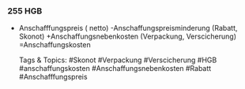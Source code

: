 ### 255 HGB

- Anschafffungspreis ( netto)
-Anschaffungspreisminderung
(Rabatt, Skonot)
+Anschaffungsnebenkosten
(Verpackung, Verscicherung)
=Anschaffungskosten

   Tags & Topics:
   #Skonot
   #Verpackung
   #Verscicherung
   #HGB
   #anschaffungskosten
   #Anschaffungsnebenkosten
   #Rabatt
   #Anschafffungspreis